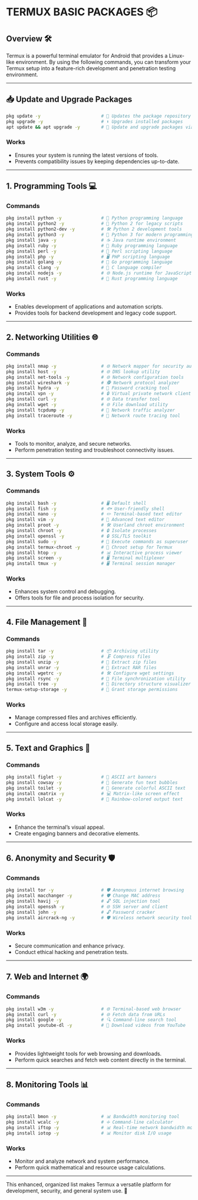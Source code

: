 # TERMUX BASIC PACKAGES 📦

## Overview 🛠️
Termux is a powerful terminal emulator for Android that provides a Linux-like environment. By using the following commands, you can transform your Termux setup into a feature-rich development and penetration testing environment.

---

## 📥 Update and Upgrade Packages

```bash
pkg update -y                       # 🔄 Updates the package repository
pkg upgrade -y                      # ⬆️ Upgrades installed packages
apt update && apt upgrade -y        # 🔄 Update and upgrade packages via apt
```

### **Works**
- Ensures your system is running the latest versions of tools.
- Prevents compatibility issues by keeping dependencies up-to-date.

---

## 1. **Programming Tools** 💻

### Commands
```bash
pkg install python -y               # 🐍 Python programming language
pkg install python2 -y              # 🐍 Python 2 for legacy scripts
pkg install python2-dev -y          # 🛠️ Python 2 development tools
pkg install python3 -y              # 🐍 Python 3 for modern programming
pkg install java -y                 # ☕ Java runtime environment
pkg install ruby -y                 # 💎 Ruby programming language
pkg install perl -y                 # 📝 Perl scripting language
pkg install php -y                  # 🖥️ PHP scripting language
pkg install golang -y               # 🚀 Go programming language
pkg install clang -y                # 🔧 C language compiler
pkg install nodejs -y               # 🌐 Node.js runtime for JavaScript
pkg install rust -y                 # 🦀 Rust programming language
```

### **Works**
- Enables development of applications and automation scripts.
- Provides tools for backend development and legacy code support.

---

## 2. **Networking Utilities** 🌐

### Commands
```bash
pkg install nmap -y                 # 🌐 Network mapper for security auditing
pkg install host -y                 # 🌐 DNS lookup utility
pkg install net-tools -y            # 🌐 Network configuration tools
pkg install wireshark -y            # 🕵️ Network protocol analyzer
pkg install hydra -y                # 🐍 Password cracking tool
pkg install vpn -y                  # 🔒 Virtual private network client
pkg install curl -y                 # 🌐 Data transfer tool
pkg install wget -y                 # 🌐 File download utility
pkg install tcpdump -y              # 📡 Network traffic analyzer
pkg install traceroute -y           # 🔎 Network route tracing tool
```

### **Works**
- Tools to monitor, analyze, and secure networks.
- Perform penetration testing and troubleshoot connectivity issues.

---

## 3. **System Tools** ⚙️

### Commands
```bash
pkg install bash -y                 # 🖥️ Default shell
pkg install fish -y                 # 🐟 User-friendly shell
pkg install nano -y                 # ✏️ Terminal-based text editor
pkg install vim -y                  # 📝 Advanced text editor
pkg install proot -y                # 🛠️ Userland chroot environment
pkg install chroot -y               # 🔒 Isolate processes
pkg install openssl -y              # 🔒 SSL/TLS toolkit
pkg install sudo -y                 # 🔑 Execute commands as superuser
pkg install termux-chroot -y        # 📂 Chroot setup for Termux
pkg install htop -y                 # 📊 Interactive process viewer
pkg install screen -y               # 🖥️ Terminal multiplexer
pkg install tmux -y                 # 🖥️ Terminal session manager
```

### **Works**
- Enhances system control and debugging.
- Offers tools for file and process isolation for security.

---

## 4. **File Management** 📁

### Commands
```bash
pkg install tar -y                  # 📦 Archiving utility
pkg install zip -y                  # 🗜️ Compress files
pkg install unzip -y                # 📂 Extract zip files
pkg install unrar -y                # 📂 Extract RAR files
pkg install wgetrc -y               # 🛠️ Configure wget settings
pkg install rsync -y                # 🔄 File synchronization utility
pkg install tree -y                 # 🌲 Directory structure visualizer
termux-setup-storage -y             # 📂 Grant storage permissions
```

### **Works**
- Manage compressed files and archives efficiently.
- Configure and access local storage easily.

---

## 5. **Text and Graphics** 🎨

### Commands
```bash
pkg install figlet -y               # 🎨 ASCII art banners
pkg install cowsay -y               # 🐄 Generate fun text bubbles
pkg install toilet -y               # 🎨 Generate colorful ASCII text
pkg install cmatrix -y              # 💻 Matrix-like screen effect
pkg install lolcat -y               # 🌈 Rainbow-colored output text
```

### **Works**
- Enhance the terminal’s visual appeal.
- Create engaging banners and decorative elements.

---

## 6. **Anonymity and Security** 🛡️

### Commands
```bash
pkg install tor -y                  # 🛡️ Anonymous internet browsing
pkg install macchanger -y           # 🛡️ Change MAC address
pkg install havij -y                # 🔓 SQL injection tool
pkg install openssh -y              # 🌐 SSH server and client
pkg install john -y                 # 🔓 Password cracker
pkg install aircrack-ng -y          # 🛡️ Wireless network security tool
```

### **Works**
- Secure communication and enhance privacy.
- Conduct ethical hacking and penetration tests.

---

## 7. **Web and Internet** 🌍

### Commands
```bash
pkg install w3m -y                  # 🌐 Terminal-based web browser
pkg install curl -y                 # 🌐 Fetch data from URLs
pkg install google -y               # 🔍 Command-line search tool
pkg install youtube-dl -y           # 🎥 Download videos from YouTube
```

### **Works**
- Provides lightweight tools for web browsing and downloads.
- Perform quick searches and fetch web content directly in the terminal.

---

## 8. **Monitoring Tools** 📊

### Commands
```bash
pkg install bmon -y                 # 📊 Bandwidth monitoring tool
pkg install wcalc -y                # ➗ Command-line calculator
pkg install iftop -y                # 📊 Real-time network bandwidth monitor
pkg install iotop -y                # 📊 Monitor disk I/O usage
```

### **Works**
- Monitor and analyze network and system performance.
- Perform quick mathematical and resource usage calculations.

---

This enhanced, organized list makes Termux a versatile platform for development, security, and general system use. 🚀
